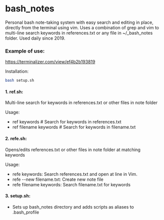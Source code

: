# bash_notes

Personal bash note-taking system with easy search and editing in place, directly from the terminal using vim.
Uses a combination of grep and vim to multi-line search keywords in references.txt or any file in ~/_bash_notes folder.
Used daily since 2019.

### Example of use:

https://terminalizer.com/view/ef4b2b193819

Installation:
```bash
bash setup.sh
```

#### 1. ref.sh:
Multi-line search for keywords in references.txt or other files in note folder

Usage:
- ref keywords # Search for keywords in references.txt
- ref filename keywords # Search for keywords in filename.txt

#### 2. refe.sh:
Opens/edits references.txt or other files in note folder at matching keywords

Usage:
- refe keywords: Search references.txt and open at line in Vim.
- refe --new filename.txt: Create new note file
- refe filename keywords: Search filename.txt for keywords

#### 3. setup.sh:
- Sets up bash_notes directory and adds scripts as aliases to .bash_profile
